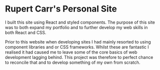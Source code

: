 # Rupert Carr's Personal Site

I built this site using React and styled components.
The purpose of this site was to both expand my portfolio and to further develop my web skills in both React and CSS.

Prior to this website when developing sites I had mainly resorted to using component libraries and or CSS frameworks. Whilst these are fantastic I realised it had caused me to leave some of the core basics of web development lagging behind. This project was therefore to perfect chance to reconcile that and to develop something of my own from scratch.